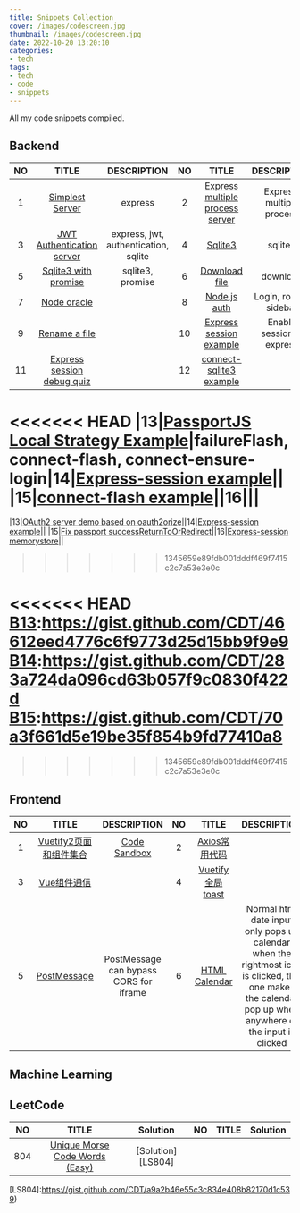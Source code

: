 ```yaml
---
title: Snippets Collection
cover: /images/codescreen.jpg
thumbnail: /images/codescreen.jpg
date: 2022-10-20 13:20:10
categories:
- tech
tags:
- tech
- code
- snippets
---
```


All my code snippets compiled.
<!--more-->

## Backend
|NO|TITLE|DESCRIPTION|NO|TITLE|DESCRIPTION|
|:-----:|:-----:|:-----:|:-----:|:-----:|:-----:|
|1|[Simplest Server][B1]|express|2|[Express multiple process server][B2]|Express, multiple process|
|3|[JWT Authentication server][B3]|express, jwt, authentication, sqlite|4|[Sqlite3][B4]|sqlite3|
|5|[Sqlite3 with promise][B5]|sqlite3, promise|6|[Download file][B6]|download|
|7|[Node oracle][B7]||8|[Node.js auth][B8]|Login, router, sidebar|
|9|[Rename a file][B9]||10|[Express session example][B10]|Enable session in express|
|11|[Express session debug quiz][B11]||12|[connect-sqlite3 example][B12]||
<<<<<<< HEAD
|13|[PassportJS Local Strategy Example][B13]|failureFlash, connect-flash, connect-ensure-login|14|[Express-session example][B14]||
|15|[connect-flash example][B15]||16|||
=======
|13|[OAuth2 server demo based on oauth2orize][B13]||14|[Express-session example][B14]||
|15|[Fix passport successReturnToOrRedirect][B15]||16|[Express-session memorystore][B16]||

>>>>>>> 1345659e89fdb001dddf469f7415c2c7a53e3e0c

[B1]:https://gist.github.com/CDT/21cd65c9277255602575ed6099595f0e
[B2]:https://gist.github.com/CDT/aa0ab8523a014951c0c25bd1963a5a76
[B3]:https://gist.github.com/CDT/1fd5a58e692725f2c4360c2c70532c7b
[B4]:https://gist.github.com/CDT/e68210ea6b585b27e87c3f7ef3ab2962
[B5]:https://gist.github.com/CDT/bcd4c0b883b2cbb61ed6ce3d6cc4d05c
[B6]:https://gist.github.com/CDT/2c5c05bb6ea0db8aa13c643f3ca4f591
[B7]:https://gist.github.com/CDT/d9a077bbfaf63281dba0cbd8164f84ba
[B8]:https://gist.github.com/CDT/2220146ff6fbc78c986eb29cafa5c341
[B9]:https://gist.github.com/CDT/b95bed446c3d05e0d15b29164d97f8ba
[B10]:https://gist.github.com/CDT/4527c91b7d75d3b489b7d532138f8ef9
[B11]:https://gist.github.com/CDT/dba1c497ee964758e01ce38de24ca52f
[B12]:https://gist.github.com/CDT/ed386733315fd93afcd4ed7b71f4384f
<<<<<<< HEAD
[B13]:https://gist.github.com/CDT/46612eed4776c6f9773d25d15bb9f9e9
[B14]:https://gist.github.com/CDT/283a724da096cd63b057f9c0830f422d
[B15]:https://gist.github.com/CDT/70a3f661d5e19be35f854b9fd77410a8
=======
[B13]:https://github.com/CDT/oauth2-server
[B14]:https://gist.github.com/CDT/283a724da096cd63b057f9c0830f422d
[B15]:https://gist.github.com/CDT/e7281165dacd24ebf84db76ff185c2ba
[B16]:https://gist.github.com/CDT/1efbee9ac42b0d8a3ca78dd35e1b86dc
>>>>>>> 1345659e89fdb001dddf469f7415c2c7a53e3e0c

## Frontend


|NO|TITLE|DESCRIPTION|NO|TITLE|DESCRIPTION|
|:-----:|:-----:|:-----:|:-----:|:-----:|:-----:|
|1|[Vuetify2页面和组件集合][F1]|[Code Sandbox][F2]|2|[Axios常用代码][F3]||
|3|[Vue组件通信][F4]||4|[Vuetify 全局toast][F5]||
|5|[PostMessage][F5]|PostMessage can bypass CORS for iframe|6|[HTML Calendar][F6]|Normal html date input only pops up calendar when the rightmost icon is clicked, this one makes the calendar pop up when anywhere of the input is clicked|


[F1]: https://github.com/CDT/vuetify2_collection
[F2]: https://codesandbox.io/p/github/CDT/vuetify2_collection/master
[F3]: https://gist.github.com/CDT/a4b97add834d6cb4a0d2faeac2dd5fd6
[F4]: https://gist.github.com/CDT/deb1f223866b45c5fd64bfb7acc11c4f
[F5]: https://gist.github.com/CDT/f5cef7ba5c7f51bf8bd5df04583d2739
[F6]: https://gist.github.com/CDT/0dd1a707046cc4dfbf68bc6f2f085abc


## Machine Learning

## LeetCode

|NO|TITLE|Solution|NO|TITLE|Solution|
|:-----:|:-----:|:-----:|:-----:|:-----:|:-----:|
|804|[Unique Morse Code Words (Easy)][LQ804]|[Solution][LS804]||||

[LQ804]:https://leetcode.com/problems/unique-morse-code-words/
[LS804]:https://gist.github.com/CDT/a9a2b46e55c3c834e408b82170d1c539)